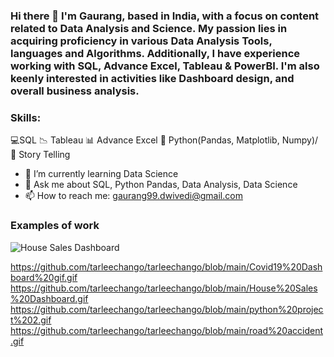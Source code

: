 ### Hi there 👋 I'm Gaurang, based in India, with a focus on content related to Data Analysis and Science. My passion lies in acquiring proficiency in various Data Analysis Tools, languages and Algorithms. Additionally, I have experience working with SQL, Advance Excel, Tableau & PowerBI. I'm also keenly interested in activities like Dashboard design, and overall business analysis.

### Skills: 
💻SQL
📉 Tableau
📊 Advance Excel 
🐍 Python(Pandas, Matplotlib, Numpy)/ 
🗿 Story Telling


- 🌱 I’m currently learning Data Science
- 💬 Ask me about SQL, Python Pandas, Data Analysis, Data Science
- 📫 How to reach me: gaurang99.dwivedi@gmail.com 

### Examples of work
<!--<img src="https://github.com/tarleechango/tarleechango/blob/main/Covid19%20Dashboard%20gif.gif" width="256"/>
<img src="https://github.com/tarleechango/tarleechango/blob/main/House%20Sales%20Dashboard.gif" width="256"/>
<img src="https://github.com/tarleechango/tarleechango/blob/main/python%20project%202.gif" width="256"/>
<img src="https://github.com/tarleechango/tarleechango/blob/main/road%20accident.gif" width="256"/>
-->
![House Sales Dashboard](https://github.com/tarleechango/tarleechango/assets/53060111/07d0610d-7eff-42f5-97f7-8329e17c6971)

https://github.com/tarleechango/tarleechango/blob/main/Covid19%20Dashboard%20gif.gif
https://github.com/tarleechango/tarleechango/blob/main/House%20Sales%20Dashboard.gif
https://github.com/tarleechango/tarleechango/blob/main/python%20project%202.gif
https://github.com/tarleechango/tarleechango/blob/main/road%20accident.gif
<!--
**tarleechango/tarleechango** is a ✨ _special_ ✨ repository because its `README.md` (this file) appears on your GitHub profile.

Here are some ideas to get you started:

- 🔭 I’m currently working on ...
- 🌱 I’m currently learning ...
- 👯 I’m looking to collaborate on ...
- 🤔 I’m looking for help with ...
- 💬 Ask me about ...
- 📫 How to reach me: ...
- 😄 Pronouns: ...
- ⚡ Fun fact: ...
-->
